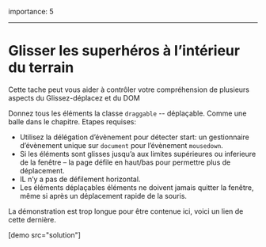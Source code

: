 importance: 5

---

# Glisser les superhéros à l’intérieur du terrain

Cette tache peut vous aider à contrôler votre compréhension de plusieurs aspects du Glissez-déplacez et du DOM

Donnez tous les éléments la classe `draggable` -- déplaçable. Comme une balle dans le chapitre. 
Etapes requises:

- Utilisez la délégation d’évènement pour détecter start: un gestionnaire d’évènement unique  sur `document` pour l’évènement  `mousedown`.
- Si les éléments sont glisses jusqu’a aux limites supérieures ou inferieure de la fenêtre – la page défile en haut/bas pour permettre plus de déplacement.
- IL n’y a pas de défilement horizontal.
- Les éléments déplaçables éléments ne doivent jamais quitter la fenêtre, même si après un déplacement  rapide de la souris.

La démonstration est trop longue pour être contenue ici, voici un lien de cette dernière.

[demo src="solution"]